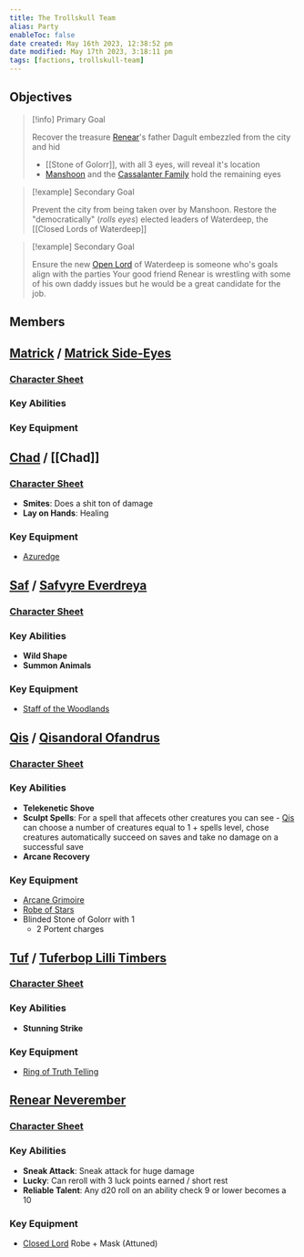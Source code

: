 ```yaml
---
title: The Trollskull Team
alias: Party
enableToc: false
date created: May 16th 2023, 12:38:52 pm
date modified: May 17th 2023, 3:18:11 pm
tags: [factions, trollskull-team]
---
```

## Objectives
> [!info] Primary Goal
>
> Recover the treasure [Renear](Renear.md)'s father Dagult embezzled from the city and hid
> - [[Stone of Golorr]], with all 3 eyes, will reveal it's location
> - [Manshoon](Manshoon.md) and the [Cassalanter Family](Cassalanter%20Family.md) hold the remaining eyes

> [!example] Secondary Goal
>
> Prevent the city from being taken over by Manshoon. Restore the "democratically" (*rolls eyes*) elected leaders of Waterdeep, the [[Closed Lords of Waterdeep]]
>

> [!example] Secondary Goal
>
> Ensure the new [Open Lord](Closed%20Lords%20of%20Waterdeep.md) of Waterdeep is someone who's goals align with the parties
> Your good friend Renear is wrestling with some of his own daddy issues but he would be a great candidate for the job.
>

## Members
## [Matrick](Matrick.md) / [Matrick Side-Eyes](Matrick.md)
### [Character Sheet](https://www.dndbeyond.com/characters/47957494)
### Key Abilities

### Key Equipment

## [Chad](Chad.md) / [[Chad]]
### [Character Sheet](https://www.dndbeyond.com/characters/29073151)

- **Smites**: Does a shit ton of damage
- **Lay on Hands**: Healing
### Key Equipment
- [Azuredge](https://www.dndbeyond.com/magic-items/253562-azuredge)

## [Saf](Saf.md) / [Safvyre Everdreya](Saf.md)
### [Character Sheet](https://www.dndbeyond.com/characters/28905246)
### Key Abilities
- **Wild Shape**
- **Summon Animals**
### Key Equipment
- [Staff of the Woodlands](https://www.dndbeyond.com/magic-items/4769-staff-of-the-woodlands)

## [Qis](Qis.md) / [Qisandoral Ofandrus](Qis.md)
### [Character Sheet](https://www.dndbeyond.com/characters/29207223)
### Key Abilities
- **Telekenetic Shove**
- **Sculpt Spells**: For a spell that affecets other creatures you can see - [Qis](Qis.md) can choose a number of creatures equal to 1 + spells level, chose creatures automatically succeed on saves and take no damage on a successful save
- **Arcane Recovery**
### Key Equipment
- [Arcane Grimoire](https://www.dndbeyond.com/magic-items/2411946-arcane-grimoire-2)
- [Robe of Stars](https://www.dndbeyond.com/magic-items/4741-robe-of-stars)
- Blinded Stone of Golorr with 1
	- 2 Portent charges

## [Tuf](Tuf.md) / [Tuferbop Lilli Timbers](Tuf.md)
### [Character Sheet](https://www.dndbeyond.com/characters/29269184)
### Key Abilities
- **Stunning Strike**
### Key Equipment
- [Ring of Truth Telling](https://www.dndbeyond.com/magic-items/254338-ring-of-truth-telling)

## [Renear Neverember](Renear.md)
### [Character Sheet](https://www.dndbeyond.com/characters/52716043)
### Key Abilities
- **Sneak Attack**: Sneak attack for huge damage
- **Lucky**: Can reroll with 3 luck points earned / short rest
- **Reliable Talent**: Any d20 roll on an ability check 9 or lower becomes a 10
### Key Equipment
- [Closed Lord](Closed%20Lords%20of%20Waterdeep.md) Robe + Mask (Attuned)
